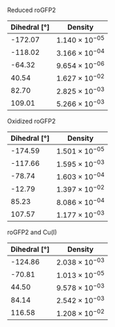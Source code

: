 Reduced roGFP2

| Dihedral [°] | Density |
|-----------|-----------|
| -172.07 | $1.140 \times 10^{-05}$ |
| -118.02 | $3.166 \times 10^{-04}$ |
| -64.32 | $9.654 \times 10^{-06}$ |
| 40.54 | $1.627 \times 10^{-02}$ |
| 82.70 | $2.825 \times 10^{-03}$ |
| 109.01 | $5.266 \times 10^{-03}$ |

Oxidized roGFP2

| Dihedral [°] | Density |
|-----------|-----------|
| -174.59 | $1.501 \times 10^{-05}$ |
| -117.66 | $1.595 \times 10^{-03}$ |
| -78.74 | $1.603 \times 10^{-04}$ |
| -12.79 | $1.397 \times 10^{-02}$ |
| 85.23 | $8.086 \times 10^{-04}$ |
| 107.57 | $1.177 \times 10^{-03}$ |

roGFP2 and Cu(I)

| Dihedral [°] | Density |
|-----------|-----------|
| -124.86 | $2.038 \times 10^{-03}$ |
| -70.81 | $1.013 \times 10^{-05}$ |
| 44.50 | $9.578 \times 10^{-03}$ |
| 84.14 | $2.542 \times 10^{-03}$ |
| 116.58 | $1.208 \times 10^{-02}$ |
